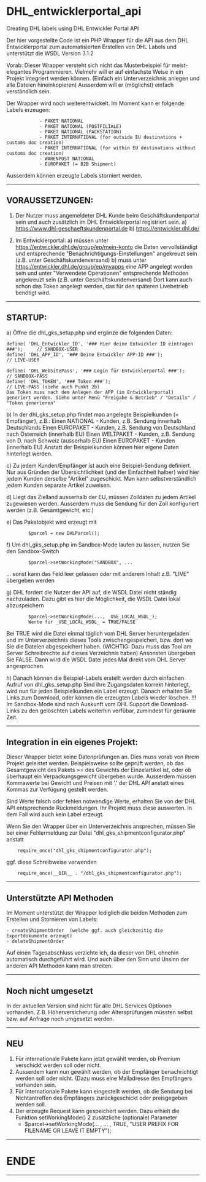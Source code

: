 # DHL_entwicklerportal_api
Creating DHL labels using DHL Entwickler Portal API

Der hier vorgestellte Code ist ein PHP Wrapper für die API aus dem DHL Entwicklerportal zum automatisierten Erstellen von DHL Labels und unterstützt die WSDL Version 3.1.2

Vorab: Dieser Wrapper versteht sich nicht das Musterbeispiel für meist-elegantes Programmieren.
       Vielmehr will er auf einfachste Weise in ein Projekt integriert werden können. (Einfach ein Unterverzeichnis anlegen und alle Dateien hineinkopieren)
	   Ausserdem will er (möglichst) einfach verständlich sein.



Der Wrapper wird noch weiterentwickelt. Im Moment kann er folgende Labels erzeugen:

				- PAKET NATIONAL
				- PAKET NATIONAL (POSTFILIALE)
				- PAKET NATIONAL (PACKSTATION)
				- PAKET INTERNATIONAL (for outside EU destinations + customs doc creation)
				- PAKET INTERNATIONAL (for within EU destinations without customs doc creation)
				- WARENPOST NATIONAL
				- EUROPAKET (= B2B Shipment)

Ausserdem können erzeugte Labels storniert werden.

-------------------------------------------------------------------
VORAUSSETZUNGEN:
-------------------------------------------------------------------

1. Der Nutzer muss angemeldeter DHL Kunde beim Geschäftskundenportal sein und auch zusätzlich im DHL Entwicklerportal registriert sein.
a) https://www.dhl-geschaeftskundenportal.de
b) https://entwickler.dhl.de/

2. Im Entwicklerportal:
a) müssen unter https://entwickler.dhl.de/group/ep/mein-konto die Daten vervollständigt und entsprechende "Benachrichtigungs-Einstellungen" angekreuzt sein (z.B. unter Geschäftskundenversand)
b) muss unter https://entwickler.dhl.de/group/ep/myapps eine APP angelegt worden sein und unter "Verwendete Operationen" entsprechende Methoden angekreuzt sein (z.B. unter Geschäftskundenversand)
   Dort kann auch schon das Token angelegt werden, das für den späteren Livebetrieb benötigt wird.

-------------------------------------------------------------------
STARTUP:
-------------------------------------------------------------------

a) Öffne die dhl_gks_setup.php und ergänze die folgenden Daten:

	define( 'DHL_Entwickler_ID', '### Hier deine Entwickler ID eintragen ###');		// SANDBOX-USER
	define( 'DHL_APP_ID', '### Deine Entwickler APP-ID ###');						// LIVE-USER

	define( 'DHL_WebSitePass', '### Login für Entwicklerportal ###');			// SANDBOX-PASS
	define( 'DHL_TOKEN', '### Token ###');										// LIVE-PASS (siehe auch Punkt 2b)
	Das Token muss nach dem Anlegen der APP (im Entwicklerportal) generiert werden. Siehe unter Menü "Freigabe & Betrieb" / "Details" / "Token generieren"

b) In der dhl_gks_setup.php findet man angelegte Beispielkunden (= Empfänger), z.B.:
	Einen NATIONAL - Kunden, z.B. Sendung innerhalb Deutschlands
	Einen EUROPAKET - Kunden, z.B. Sendung von Deutschland nach Österreich (innerhalb EU)
	Einen WELTPAKET - Kunden, z.B. Sendung von D. nach Schweiz (ausserhalb EU)
	Einen EUROPAKET - Kunden (innerhalb EU)
	Anstatt der Beispielkunden können hier eigene Daten hinterlegt werden.
	
c) Zu jedem Kunden/Empfänger ist auch eine Beispiel-Sendung definiert.
   Nur aus Gründen der Übersichtlichkeit (und der Einfachheit halber) wird hier jedem Kunden derselbe "Artikel" zugeschickt.
   Man kann selbstverständlich jedem Kunden separate Artikel zuweisen.
   
d) Liegt das Zielland ausserhalb der EU, müssen Zolldaten zu jedem Artikel zugewiesen werden.
   Ausserdem muss die Sendung für den Zoll konfiguriert werden (z.B. Gesamtgewicht, etc.)
 
e) Das Paketobjekt wird erzeugt mit 

			$parcel = new DHLParcel();
	  
f) Um dhl_gks_setup.php im Sandbox-Mode laufen zu lassen, nutzen Sie den Sandbox-Switch

			$parcel->setWorkingMode("SANDBOX", ...
        
   ... sonst kann das Feld leer gelassen oder mit anderem Inhalt z.B. "LIVE" übergeben werden
		
g) DHL fordert die Nutzer der API auf, die WSDL Datei nicht ständig nachzuladen.
   Dazu gibt es hier die Möglichkeit, die WSDL Datei lokal abzuspeichern
   
			$parcel->setWorkingMode(..., _USE_LOCAL_WSDL_); 
			Werte für _USE_LOCAL_WSDL_ = TRUE/FALSE
        
   Bei TRUE wird die Datei einmal täglich vom DHL Server heruntergeladen und im Unterverzeichnis dieses Tools 
   zwischengespeichert, bzw. dort wo Sie die Dateien abgespeichert haben.
   (WICHTIG: Dazu muss das Tool am Server Schreibrechte auf dieses Verzeichnis haben)
   Ansonsten übergeben Sie FALSE. Dann wird die WSDL Datei jedes Mal direkt vom DHL Server angesprochen.

h) Danach können die Beispiel-Labels erstellt werden durch einfachen Aufruf von dhl_gks_setup.php
   Sind ihre Zugangsdaten korrekt hinterlegt, wird nun für jeden Beispielkunden ein Label erzeugt.
   Danach erhalten Sie Links zum Download, oder können die erzeugten Labels wieder löschen.
   !!! Im Sandbox-Mode sind nach Auskunft vom DHL Support die Download-Links zu den gelöschten Labels weiterhin verfübar, zumindest für geraume Zeit.
   
-------------------------------------------------------------------
Integration in ein eigenes Projekt:
-------------------------------------------------------------------

Dieser Wrapper bietet keine Datenprüfungen an. Dies muss vorab von ihrem Projekt geleistet werden.
Beispielsweise sollte geprüft werden, ob das Gesamtgewicht des Pakets >= des Gewichts der Einzelartikel ist, oder ob überhaupt ein Verpackungsgewicht übergeben wurde.
Ausserdem müssen Kommawerte bei Gewicht und Preisen mit '.' der DHL API anstatt eines Kommas zur Verfügung gestellt werden.

Sind Werte falsch oder fehlen notwendige Werte, erhalten Sie von der DHL API entsprechende Rückmeldungen.
Ihr Projekt muss diese auswerten.
In dem Fall wird auch kein Label erzeugt.


Wenn Sie den Wrapper über ein Unterverzeichnis ansprechen, müssen Sie bei einer Fehlermeldung zur Datei "dhl_gks_shipmentconfigurator.php" anstatt

        require_once("dhl_gks_shipmentconfigurator.php");
        
ggf. diese Schreibweise verwenden

        require_once(__DIR__ . "/dhl_gks_shipmentconfigurator.php");


-------------------------------------------------------------------
Unterstützte API Methoden
-------------------------------------------------------------------
Im Moment unterstützt der Wrapper lediglich die beiden Methoden zum Erstellen und Stornieren von Labels:

	- createShipmentOrder  (welche ggf. auch gleichzeitig die Exportdokumente erzeugt)
	- deleteShipmentOrder

Auf einen Tagesabschluss verzichte ich, da dieser von DHL ohnehin automatisch durchgeführt wird.
Und auch über den Sinn und Unsinn der anderen API Methoden kann man streiten.

-------------------------------------------------------------------
Noch nicht umgesetzt
-------------------------------------------------------------------
In der aktuellen Version sind nicht für alle DHL Services Optionen vorhanden.
Z.B. Höherversicherung oder Altersprüfungen müssten selbst bzw. auf Anfrage noch umgesetzt werden.

-------------------------------------------------------------------
NEU
-------------------------------------------------------------------
1. Für internationale Pakete kann jetzt gewählt werden, ob Premium verschickt werden soll oder nicht.
2. Ausserdem kann nun gewählt werden, ob der Empfänger benachrichtigt werden soll oder nicht. (Dazu muss eine Mailadresse des Empfängers vorhanden sein.
3. Für internationale Pakete kann eingestellt werden, ob die Sendung bei Nichtantreffen des Empfängers zurückgeschickt oder preisgegeben werden soll.
4. Der erzeugte Request kann gespeichert werden. Dazu erhielt die Funktion setWorkingMode() 2 zusätzliche (optionale) Parameter
	- $parcel->setWorkingMode(... , ... , TRUE, "USER PREFIX FOR FILENAME OR LEAVE IT EMPTY");
-------------------------------------------------------------------
# ENDE
-------------------------------------------------------------------
  
